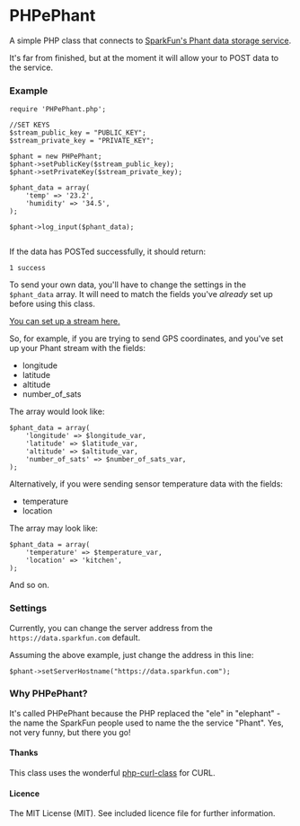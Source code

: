 PHPePhant
=========

A simple PHP class that connects to [SparkFun's Phant data storage service](https://data.sparkfun.com).

It's far from finished, but at the moment it will allow your to POST data to the service.


### Example

~~~
require 'PHPePhant.php';

//SET KEYS
$stream_public_key = "PUBLIC_KEY";
$stream_private_key = "PRIVATE_KEY";

$phant = new PHPePhant;
$phant->setPublicKey($stream_public_key);
$phant->setPrivateKey($stream_private_key);

$phant_data = array(
	'temp' => '23.2',
	'humidity' => '34.5',
);

$phant->log_input($phant_data);
	
~~~

If the data has POSTed successfully, it should return:

~~~
1 success
~~~

To send your own data, you'll have to change the settings in the ```$phant_data``` array. It will need to match the fields you've *already* set up before using this class.

[You can set up a stream here.](https://data.sparkfun.com/streams/make)

So, for example, if you are trying to send GPS coordinates, and you've set up your Phant stream with the fields:  

* longitude
* latitude
* altitude
* number_of_sats 

The array would look like:

~~~
$phant_data = array(
	'longitude' => $longitude_var,
	'latitude' => $latitude_var,
	'altitude' => $altitude_var,
	'number_of_sats' => $number_of_sats_var,
);
~~~

Alternatively, if you were sending sensor temperature data with the fields:

* temperature
* location

The array may look like:

~~~
$phant_data = array(
	'temperature' => $temperature_var,
	'location' => 'kitchen',
);
~~~

And so on.




### Settings

Currently, you can change the server address from the ```https://data.sparkfun.com``` default.

Assuming the above example, just change the address in this line:

```$phant->setServerHostname("https://data.sparkfun.com");```


### Why PHPePhant?

It's called PHPePhant because the PHP replaced the "ele" in "elephant" - the name the SparkFun people used to name the the service "Phant". Yes, not very funny, but there you go!


#### Thanks

This class uses the wonderful [php-curl-class](https://github.com/php-curl-class/php-curl-class) for CURL.


#### Licence

The MIT License (MIT). See included licence file for further information.
